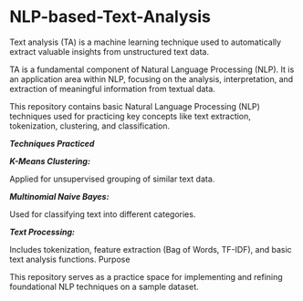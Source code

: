 # NLP-based-Text-Analysis
 
Text analysis (TA) is a machine learning technique used to automatically extract valuable insights from unstructured text data.

TA is a fundamental component of Natural Language Processing (NLP). It is an application area within NLP, focusing on the analysis, interpretation, and extraction of meaningful information from textual data.


 

This repository contains basic Natural Language Processing (NLP) techniques used for practicing key concepts like text extraction, tokenization, clustering, and classification.

***Techniques Practiced***

***K-Means Clustering:***

Applied for unsupervised grouping of similar text data.

***Multinomial Naive Bayes:***

Used for classifying text into different categories.

***Text Processing:***

Includes tokenization, feature extraction (Bag of Words, TF-IDF), and basic text analysis functions.
Purpose

This repository serves as a practice space for implementing and refining foundational NLP techniques on a sample dataset.
